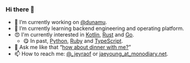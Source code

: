 ### Hi there 👋

- 🔭 I’m currently working on [@dunamu](https://github.com/dunamu).
- 🌱 I’m currently learning backend engineering and operating platform.
- 😍 I'm currently interested in [Kotlin](https://kotlinlang.org/), [Rust](https://www.rust-lang.org/) and [Go](https://golang.org/).
  - 😋 In past, [Python](https://www.python.org/), [Ruby](https://www.ruby-lang.org/) and [TypeScript](https://www.typescriptlang.org/).
- 💬 Ask me like that “[how about dinner with me?]("https://twitter.com/intent/tweet?original_referer=https://github.com/jeyraof&text=%40_jeyraof%20%21%20How%20about%20dinner%20with%20me%3F&via=github")”
- 📫 How to reach me: [@_jeyraof](https://twitter.com/_jeyraof) or [jaeyoung_at_monodiary.net](mailto://jaeyoung@monodiary.net).

<!--
**jeyraof/jeyraof** is a ✨ _special_ ✨ repository because its `README.md` (this file) appears on your GitHub profile.

Here are some ideas to get you started:

- 🔭 I’m currently working on ...
- 🌱 I’m currently learning ...
- 👯 I’m looking to collaborate on ...
- 🤔 I’m looking for help with ...
- 💬 Ask me about ...
- 📫 How to reach me: ...
- 😄 Pronouns: ...
- ⚡ Fun fact: ...
-->
